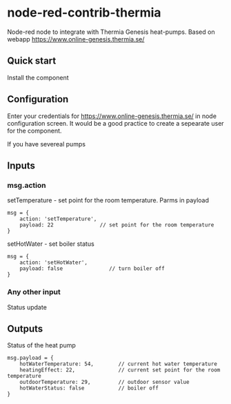 # node-red-contrib-thermia

Node-red node to integrate with Thermia Genesis heat-pumps. Based on webapp  https://www.online-genesis.thermia.se/

## Quick start

Install the component

## Configuration

Enter your credentials for https://www.online-genesis.thermia.se/ in node configuration screen. It would be a good practice to create a sepearate user for the component. 

If you have severeal pumps 

## Inputs

### msg.action

setTemperature - set point for the room temperature. Parms in payload

```
msg = {
    action: 'setTemperature', 
    payload: 22               // set point for the room temperature
}
```

setHotWater - set boiler status

```
msg = {
    action: 'setHotWater', 
    payload: false               // turn boiler off
}
```

### Any other input

Status update

## Outputs

Status of the heat pump

```
msg.payload = {
    hotWaterTemperature: 54,        // current hot water temperature
    heatingEffect: 22,              // current set point for the room temperature
    outdoorTemperature: 29,         // outdoor sensor value
    hotWaterStatus: false           // boiler off
}
```
